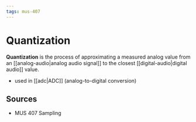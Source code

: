 ```yaml
---
tags: mus-407
---
```


# Quantization

**Quantization** is the process of approximating a measured analog value from an [[analog-audio|analog audio signal]] to the closest [[digital-audio|digital audio]] value.

- used in [[adc|ADC]] (analog-to-digital conversion)

## Sources

- MUS 407 Sampling
